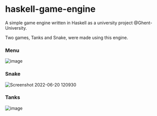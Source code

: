 # haskell-game-engine

A simple game engine written in Haskell as a university project @Ghent-University.

Two games, Tanks and Snake, were made using this engine. 

### Menu
![image](https://user-images.githubusercontent.com/107751576/174581051-96984997-8066-41ab-87aa-c3717dce3b25.png)

### Snake
![Screenshot 2022-06-20 120930](https://user-images.githubusercontent.com/107751576/174581241-3535907f-9863-44c9-bdfc-405efdead98b.jpg)

### Tanks
![image](https://user-images.githubusercontent.com/107751576/174581331-3c979fe7-7dc2-451c-8dc3-742a55d58f6c.png)
